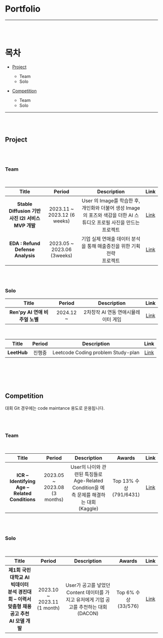 # Portfolio
---
 
 <br/><br/>

# 목차
- [Project](#project)
  + Team
  + Solo

- [Competition](#competition)
  + Team
  + Solo
---

 <br/><br/>

<!-- Templete
|Title|Period|Description|Link|
|:---:|:---:|:---:|:---:|
|내용 1|내용 2|내용 3|내용 4|
|내용 5|내용 6|내용 7|내용 8|
|내용 9|내용 10|내용 11|내용 12|
-->

## Project

<br/><br/>

### Team

<br/>

|Title|Period|Description|Link|
|:---:|:---:|:---:|:---:|
|**Stable Diffusion 기반 사진 I2I 서비스 MVP 개발**|2023.11 ~ 2023.12 (6 weeks)|User 의 Image를 학습한 후, 개인화와 더불어 생성 Image의 포즈와 색감을 더한 AI 스튜디오 프로필 사진을 만드는 <br> 프로젝트|[Link](https://github.com/ahfmrptEkd/Project_SD)|
|**EDA : Refund Defense Analysis**|2023.05 ~ 2023.06 (3weeks)|기업 실제 연매출 데이터 분석을 통해 매출증진을 위한 기획 전략 <br> 프로젝트|[Link](https://github.com/ahfmrptEkd/Project_EDA)|

<br><br>

### Solo

|Title|Period|Description|Link|
|:---:|:---:|:---:|:---:|
|**Ren'py AI 연애 비주얼 노벨**|2024.12 ~ | 2차창작 AI 연동 연애시뮬레이터 게임 |[Link](https://github.com/ahfmrptEkd/ren-py_once-upon-broken-heart)|


<br>
<!--
|Title|Period|Description|Link|
|:---:|:---:|:---:|:---:|
|**Anomaly Detection practice project**|...|내용 |링크|
-->

|Title|Period|Description|Link|
|:---:|:---:|:---:|:---:|
|**LeetHub**|진행중|Leetcode Coding problem Study-plan|[Link](https://github.com/ahfmrptEkd/LeetHub)|

<br/><br/><br/><br/>

## Competition
대회 Git 경우에는 code maintance 용도로 운용됩니다.

<br/><br/>

### Team

<br/>

|Title|Period|Description|Awards|Link|
|:---:|:---:|:---:|:---:|:---:|
|**ICR – Identifying Age – Related Conditions**|2023.05 ~ 2023.08 (3 months)|User의 나이와 관련된 특징들로 Age-Related Condition을 예측 문제를 해결하는 대회 <br> (Kaggle)|Top 13% 수상 (791/6431)|[Link](https://github.com/ahfmrptEkd/Competition_ICR)|

<br/><br/>

### Solo

<br/>

|Title|Period|Description|Awards|Link|
|:---:|:---:|:---:|:---:|:---:|
|**제1회 국민대학교 AI 빅데이터 <br> 분석 경진대회 – 이력서 맞춤형 채용공고 추천 AI 모델 개발**|2023.10 ~ 2023.11 <br> (1 month)|User가 공고를 넣었던 Content 데이터를 가지고 유저에게 기업 공고를 추천하는 대회 <br> (DACON)|Top 6% 수상 (33/576)|[Link](https://github.com/ahfmrptEkd/Competition_rs)|
